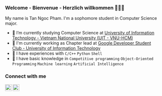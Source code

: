 ### Welcome - Bienvenue - Herzlich willkommen 👋👋👋         
My name is Tan Ngoc Pham. I'm a sophomore student in Computer Science major.   
- 🌱 I’m currently studying Computer Science at [University of Information Technology - Vietnam National University (UIT - VNU-HCM)](https://en.uit.edu.vn/overview-vnuhcm-university-information-technology)   
- 🌱 I'm currently working as Chapter lead at [Google Developer Student Club - University of Information Technology](https://dsc.community.dev/university-of-information-technology-vnu-hcm)
- 🌱 I have experiences with `C/C++` `Python` `Shell`    
- 🌱 I have basic knowledge in `Competitive programming` `Object-Oriented Programming` `Machine learning` `Artificial Intelligence`    
### Connect with me   
[<img align="left" alt="ngctnnnn | Facebook" width="22px" src="https://cdn.jsdelivr.net/npm/simple-icons@v3/icons/facebook.svg"/>][facebook]
[<img align="left" alt="ngctnnnn | LinkedIn" width="22px" src="https://cdn.jsdelivr.net/npm/simple-icons@v3/icons/linkedin.svg" />][linkedin]


<br />

[facebook]: https://facebook.com/ngctnnnn
[linkedin]: https://linkedin.com/ngctnnnn
